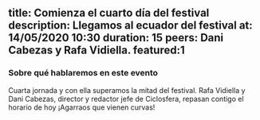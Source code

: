 title: Comienza el cuarto día del festival 
description: Llegamos al ecuador del festival
at: 14/05/2020 10:30
duration: 15
peers: Dani Cabezas y Rafa Vidiella. 
featured:1
----
### Sobre qué hablaremos en este evento

Cuarta jornada y con ella superamos la mitad del festival. Rafa Vidiella y Dani Cabezas, director y redactor jefe de Ciclosfera, repasan contigo el horario de hoy ¡Agarraos que vienen curvas! 
